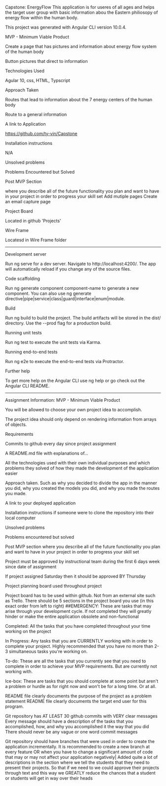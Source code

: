 Capstone: EnergyFlow
This application is for useres of all ages and helps the target user group with basic information abou the Eastern philiosopy of energy flow within the human body.

This project was generated with Angular CLI version 10.0.4.

MVP - Minimum Viable Product

Create a page that has pictures and information about energy flow system of the human body

Button pictures that direct to information

Technologies Used

Agular 10, css, HTML, Typscript

Approach Taken

Routes that lead to information about the 7 energy centers of the human body

Route to a general information

A link to Application

https://github.com/ty-vin/Capstone

Installation instructions

N/A

Unsolved problems

Problems Encountered but Solved

Post MVP Section

where you describe all of the future functionality you plan and want to have in your project in order to progress your skill set
Add mutiple pages Create an email capture page

Project Board

Located in github 'Projects'

Wire Frame

Locatesd in Wire Frame folder

---------- -------------------------------

Development server

Run ng serve for a dev server. Navigate to http://localhost:4200/. The app will automatically reload if you change any of the source files.

Code scaffolding

Run ng generate component component-name to generate a new component. You can also use ng generate directive|pipe|service|class|guard|interface|enum|module.

Build

Run ng build to build the project. The build artifacts will be stored in the dist/ directory. Use the --prod flag for a production build.

Running unit tests

Run ng test to execute the unit tests via Karma.

Running end-to-end tests

Run ng e2e to execute the end-to-end tests via Protractor.

Further help

To get more help on the Angular CLI use ng help or go check out the Angular CLI README.

----------- ---------------------

Assignment Information:
MVP - Minimum Viable Product

You will be allowed to choose your own project idea to accomplish.

The project idea should only depend on rendering information from arrays of objects.

Requirements

Commits to github every day since project assignment

A README.md file with explanations of...

All the technologies used with their own individual purposes and which problems they solved of how they made the development of the application easier

Approach taken. Such as why you decided to divide the app in the manner you did, why you created the models you did, and why you made the routes you made.

A link to your deployed application

Installation instructions if someone were to clone the repository into their local computer

Unsolved problems

Problems encountered but solved

Post MVP section where you describe all of the future functionality you plan and want to have in your project in order to progress your skill set

Project must be approved by instructional team during the first 6 days week since date of assignment

If project assigned Saturday then it should be approved BY Thursday

Project planning board used throughout project

Project board has to be used within github. Not from an external site such as Trello. There should be 5 sections in the project board you use (in this exact order from left to right) ##EMERGENCY: These are tasks that may arise through your development cycle. If not completed they will greatly hinder or make the entire application obsolete and non-functional

Completed: All the tasks that you have completed throughout your time working on the project

In Progress: Any tasks that you are CURRENTLY working with in order to complete your project. Highly recommended that you have no more than 2-3 simultaneous tasks you're working on.

To-do: These are all the tasks that you currently see that you need to complete in order to achieve your MVP requirements. But are currently not working with.

Ice-box: These are tasks that you should complete at some point but aren't a problem or hurdle as for right now and won't be for a long time. Or at all.

README file clearly documents the purpose of the project as a problem statement
README file clearly documents the target end user for this program.

Git repository has AT LEAST 30 github commits with VERY clear messages Every message should have a description of the tasks that you accomplished, how, and why you accomplished it the way that you did There should never be any vague or one word commit messages

Git repository should have branches that were used in order to create the application incrementally. It is recommended to create a new branch at every feature OR when you have to change a significant amount of code that may or may not affect your application negatively| Added quite a lot of descriptions in the section where we tell the students that they need to present their projects. So that if we need to we could approve their projects through text and this way we GREATLY reduce the chances that a student or students will get in way over their heads
